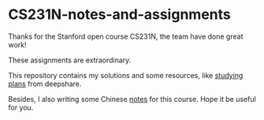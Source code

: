 # CS231N-notes-and-assignments

Thanks for the Stanford open course CS231N, the team have done great work!

These assignments are extraordinary.

This repository contains my solutions and some resources, like [studying plans](https://github.com/Richardyu114/CS231N-notes-and-assignments/blob/master/study%20plans%20from%20deepshare.md) from deepshare.

Besides, I also writing some Chinese [notes](https://densecollections.top/posts/notesofCS231N/) for this course. Hope it be useful for you.
